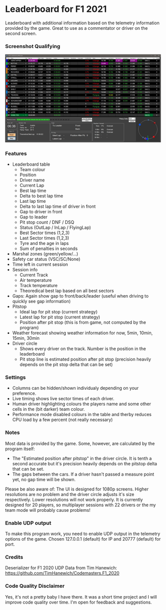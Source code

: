 # Leaderboard for F1 2021
Leaderboard with additional information based on the telemetry information provided by the game. Great to use as a commentator or driver on the second screen.

### Screenshot Qualifying
![Screenshot Qualifying](https://github.com/MikeLauer/F1-2021-Telemetry/blob/master/Screenshots/screenshot.JPG)

### Features
- Leaderboard table
  - Team colour
  - Position
  - Driver name
  - Current Lap
  - Best lap time
  - Delta to best lap time
  - Last lap time
  - Delta to last lap time of driver in front
  - Gap to driver in front
  - Gap to leader
  - Pit stop count / DNF / DSQ
  - Status (OutLap / InLap / FlyingLap)
  - Best Sector times (1,2,3)
  - Last Sector times (1,2,3)
  - Tyre and the age in laps
  - Sum of penalties in seconds
- Marshal zones (green/yellow/...)
- Safety car status (VSC/SC/None)
- Time left in current session
- Session info
  - Current Track
  - Air temperature
  - Track temperature
  - Theoredical best lap based on all best sectors
- Gaps: Again show gap to front/back/leader (useful when driving to quickly see gap information)
- Pitstop
  - Ideal lap for pit stop (current strategy)
  - Latest lap for pit stop (current strategy)
  - Position after pit stop (this is from game, not computed by the program)
- Weather forecast showing weather information for now, 5min, 10min, 15min, 30min
- Driver circle
  - Shows every driver on the track. Number is the position in the leaderboard
  - Pit stop line is estimated position after pit stop (precision heavily depends on the pit stop delta that can be set)

### Settings
- Columns can be hidden/shown individualy depending on your preference.
- Live timing shows live sector times of each driver.
- Human driver highlighting colours the players name and some other cells in the (bit darker) team colour.
- Performance mode disabled colours in the table and therby reduces CPU load by a few percent (not really necessary)

### Notes
Most data is provided by the game. Some, however, are calculated by the program itself:
- The "Estimated position after pitstop" in the driver circle. It is tenth a second accurate but it's precision heavily depends on the pitstop delta that can be set.
- The gaps between the cars. If a driver hasn't passed a measure point yet, no gap time will be shown.

Please be also aware of:
The UI is designed for 1080p screens. Higher resolutions are no problem and the driver circle adjusts it's size respectively. Lower resolutions will not work properly. It is currently designed for 20 players, so multiplayer sessions with 22 drivers or the my team mode will probably cause problems!

### Enable UDP output
To make this program work, you need to enable UDP output in the telemetry options of the game. Chosen 127.0.0.1 (default) for IP and 20777 (default) for port.


### Credits
Deserializer for F1 2020 UDP Data from Tim Hanewich: https://github.com/TimHanewich/Codemasters.F1_2020


### Code Quality Disclaimer
Yes, it's not a pretty baby I have there. It was a short time project and I will improve code quality over time.
I'm open for feedback and suggestions.
